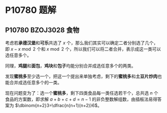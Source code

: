 # P10780 题解

## P10780 BZOJ3028 食物

考虑若**承德汉堡**和**可乐**共选了 $x$ 个，那么我们其实可以确定二者分别选了几个，即 $x-x\bmod 2$ 个和 $x\bmod 2$ 个，所以我们可以将二者合并，表示成这一类可以选任意多个。

同理，**鸡腿**和**面包**，**鸡块**和**包子**均能分别合并成选任意多个的两类。

发现**蜜桃多**至少选一个，把这一个提出来单独考虑，剩下的**蜜桃多**和**土豆片炒肉**也能合并成选任意多个的一类。

现在问题变为了：选一个**蜜桃多**，剩下四类食品每一类任选若干个，总共选 $n$ 个食品的方案数，即求解 $a+b+c+d=n-1$ 的非负整数解组数，由插板法易得答案为 $\dbinom{n+2}3=\dfrac{n(n+1)(n+2)}6$。